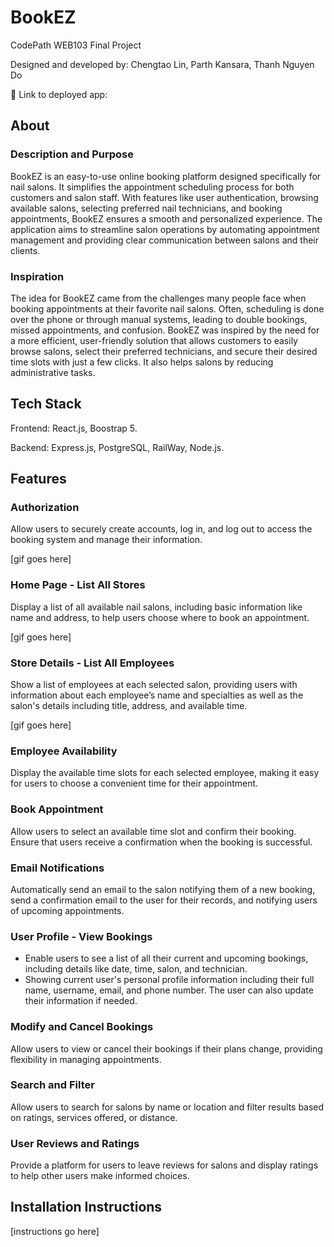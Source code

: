 # BookEZ

CodePath WEB103 Final Project

Designed and developed by: Chengtao Lin, Parth Kansara, Thanh Nguyen Do

🔗 Link to deployed app:

## About

### Description and Purpose

BookEZ is an easy-to-use online booking platform designed specifically for nail salons. It simplifies the appointment scheduling process for both customers and salon staff. With features like user authentication, browsing available salons, selecting preferred nail technicians, and booking appointments, BookEZ ensures a smooth and personalized experience. The application aims to streamline salon operations by automating appointment management and providing clear communication between salons and their clients.

### Inspiration

The idea for BookEZ came from the challenges many people face when booking appointments at their favorite nail salons. Often, scheduling is done over the phone or through manual systems, leading to double bookings, missed appointments, and confusion. BookEZ was inspired by the need for a more efficient, user-friendly solution that allows customers to easily browse salons, select their preferred technicians, and secure their desired time slots with just a few clicks. It also helps salons by reducing administrative tasks.

## Tech Stack

Frontend: React.js, Boostrap 5.

Backend: Express.js, PostgreSQL, RailWay, Node.js.

## Features

### Authorization

Allow users to securely create accounts, log in, and log out to access the booking system and manage their information.

[gif goes here]

### Home Page - List All Stores

Display a list of all available nail salons, including basic information like name and address, to help users choose where to book an appointment.

[gif goes here]

### Store Details - List All Employees

Show a list of employees at each selected salon, providing users with information about each employee’s name and specialties as well as the salon's details including title, address, and available time.

[gif goes here]

### Employee Availability

Display the available time slots for each selected employee, making it easy for users to choose a convenient time for their appointment.

### Book Appointment

Allow users to select an available time slot and confirm their booking. Ensure that users receive a confirmation when the booking is successful.

### Email Notifications

Automatically send an email to the salon notifying them of a new booking, send a confirmation email to the user for their records, and notifying users of upcoming appointments.

### User Profile - View Bookings

- Enable users to see a list of all their current and upcoming bookings, including details like date, time, salon, and technician.
- Showing current user's personal profile information including their full name, username, email, and phone number. The user can also update their information if needed.

### Modify and Cancel Bookings

Allow users to view or cancel their bookings if their plans change, providing flexibility in managing appointments.

### Search and Filter

Allow users to search for salons by name or location and filter results based on ratings, services offered, or distance.

### User Reviews and Ratings

Provide a platform for users to leave reviews for salons and display ratings to help other users make informed choices.

## Installation Instructions

[instructions go here]
